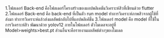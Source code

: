 1.โฟลเดอร์ Back-end คือโฟลเดอร์โครงสร้างของแอปพลิเคชันวิเคราะห์สิวที่เขียนด้วย flutter 
2.โฟลเดอร์ Back-end คือ back-end ที่เป็นตัว run model ทำการวิเคราะห์ภาพสิวจากผู้ใช้ที่ส่งมา ทำการวิเคราะห์แล้วส่งผลลัพธ์กลับไปที่แอปพลิเคัชั่น
3.โฟลเดอร์ model คือ model ที่ใช้ในการวิเคราะห์สิว พัฒนาด้วย yolov12 ภายในโฟลเดอร์ ตัวโมเดลจะอยู่ที่ Model>weights>best.pt ส่วนอื่นจะคือรายงานผลลัพธ์ต่างๆของโมเดล


